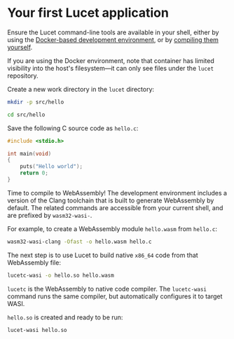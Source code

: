 # Your first Lucet application

Ensure the Lucet command-line tools are available in your shell, either by using the [Docker-based
development environment](./Docker-based-development.md), or by [compiling them
yourself](./Compiling.md).

If you are using the Docker environment, note that container has limited visibility into the host's
filesystem—it can only see files under the `lucet` repository.

Create a new work directory in the `lucet` directory:

```sh
mkdir -p src/hello

cd src/hello
```

Save the following C source code as `hello.c`:

```c
#include <stdio.h>

int main(void)
{
    puts("Hello world");
    return 0;
}
```

Time to compile to WebAssembly! The development environment includes a version of the Clang
toolchain that is built to generate WebAssembly by default. The related commands are accessible from
your current shell, and are prefixed by `wasm32-wasi-`.

For example, to create a WebAssembly module `hello.wasm` from `hello.c`:

```sh
wasm32-wasi-clang -Ofast -o hello.wasm hello.c
```

The next step is to use Lucet to build native `x86_64` code from that WebAssembly file:

```sh
lucetc-wasi -o hello.so hello.wasm
```

`lucetc` is the WebAssembly to native code compiler. The `lucetc-wasi` command runs the same
compiler, but automatically configures it to target WASI.

`hello.so` is created and ready to be run:

```sh
lucet-wasi hello.so
```
